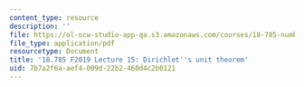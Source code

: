```yaml
---
content_type: resource
description: ''
file: https://ol-ocw-studio-app-qa.s3.amazonaws.com/courses/18-785-number-theory-i-fall-2019/7b7a2f6aaef4009d22b2460d4c2b0121_MIT18_785F19_lec15.pdf
file_type: application/pdf
resourcetype: Document
title: '18.785 F2019 Lecture 15: Dirichlet''s unit theorem'
uid: 7b7a2f6a-aef4-009d-22b2-460d4c2b0121
---
```

